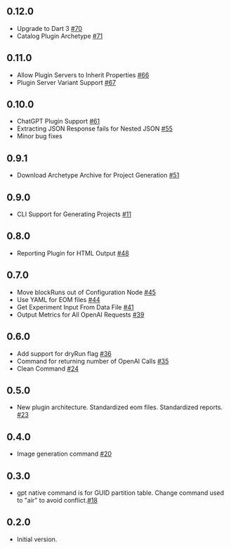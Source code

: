 ## 0.12.0
- Upgrade to Dart 3 [#70](https://github.com/sisbell/stackwire-gpt/issues/70)
- Catalog Plugin Archetype [#71](https://github.com/sisbell/stackwire-gpt/issues/71)
## 0.11.0
- Allow Plugin Servers to Inherit Properties [#66](https://github.com/sisbell/stackwire-gpt/issues/66)
- Plugin Server Variant Support [#67](https://github.com/sisbell/stackwire-gpt/issues/67)
## 0.10.0
- ChatGPT Plugin Support [#61](https://github.com/sisbell/stackwire-gpt/issues/61)
- Extracting JSON Response fails for Nested JSON [#55](https://github.com/sisbell/stackwire-gpt/issues/55)
- Minor bug fixes
## 0.9.1
- Download Archetype Archive for Project Generation [#51](https://github.com/sisbell/stackwire-gpt/issues/51)
## 0.9.0
- CLI Support for Generating Projects [#11](https://github.com/sisbell/stackwire-gpt/issues/11)
## 0.8.0
- Reporting Plugin for HTML Output [#48](https://github.com/sisbell/stackwire-gpt/issues/48)
## 0.7.0
- Move blockRuns out of Configuration Node [#45](https://github.com/sisbell/stackwire-gpt/issues/45)
- Use YAML for EOM files [#44](https://github.com/sisbell/stackwire-gpt/issues/44)
- Get Experiment Input From Data File [#41](https://github.com/sisbell/stackwire-gpt/issues/41)
- Output Metrics for All OpenAI Requests [#39](https://github.com/sisbell/stackwire-gpt/issues/39)
## 0.6.0
- Add support for dryRun flag [#36](https://github.com/sisbell/stackwire-gpt/issues/36)
- Command for returning number of OpenAI Calls [#35](https://github.com/sisbell/stackwire-gpt/issues/35)
- Clean Command [#24](https://github.com/sisbell/stackwire-gpt/issues/24)
## 0.5.0
- New plugin architecture. Standardized eom files. Standardized reports. [#23](https://github.com/sisbell/stackwire-gpt/issues/23)
## 0.4.0
- Image generation command [#20](https://github.com/sisbell/stackwire-gpt/issues/20)
## 0.3.0
- gpt native command is for GUID partition table. Change command used to "air" to avoid conflict.[#18](https://github.com/sisbell/stackwire-gpt/issues/18)
## 0.2.0
- Initial version.
